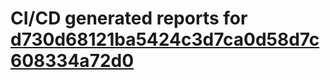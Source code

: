 # CI/CD generated reports for [d730d68121ba5424c3d7ca0d58d7c608334a72d0](https://github.com/hydephp/develop/commit/d730d68121ba5424c3d7ca0d58d7c608334a72d0)
